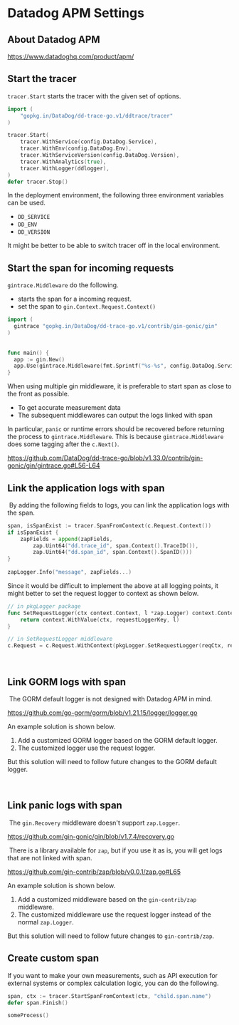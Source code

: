 # Datadog APM Settings

## About Datadog APM​

https://www.datadoghq.com/product/apm/



## Start the tracer

`tracer.Start` starts the tracer with the given set of options.

```go
import (
	"gopkg.in/DataDog/dd-trace-go.v1/ddtrace/tracer"
)

tracer.Start(
	tracer.WithService(config.DataDog.Service),
	tracer.WithEnv(config.DataDog.Env),
	tracer.WithServiceVersion(config.DataDog.Version),
	tracer.WithAnalytics(true),
	tracer.WithLogger(ddlogger),
)
defer tracer.Stop()
```

In the deployment environment, the following three environment variables can be used.
- `DD_SERVICE`
- `DD_ENV`
- `DD_VERSION`

It might be better to be able to switch tracer off in the local environment.



## Start the span for incoming requests

`gintrace.Middleware` do the following.
​
- starts the span for a incoming request.
- set the span to `gin.Context.Request.Context()`
​
```go
import (
  gintrace "gopkg.in/DataDog/dd-trace-go.v1/contrib/gin-gonic/gin"
)
​
​
func main() {
  app := gin.New()
  app.Use(gintrace.Middleware(fmt.Sprintf("%s-%s", config.DataDog.Service, config.DataDog.Env)))
}
```

When using multiple gin middleware, it is preferable to start span as close
to the front as possible.
- To get accurate measurement data
- The subsequent middlewares can output the logs linked with span
​

In particular, `panic` or runtime errors should be recovered
before returning the process to `gintrace.Middleware`.
This is because `gintrace.Middleware` does some tagging after the `c.Next()`.

​https://github.com/DataDog/dd-trace-go/blob/v1.33.0/contrib/gin-gonic/gin/gintrace.go#L56-L64
​
​
​
## Link the application logs with span
​
By adding the following fields to logs, you can link the application logs with
the span.
​
```go
span, isSpanExist := tracer.SpanFromContext(c.Request.Context())
if isSpanExist {
	zapFields = append(zapFields,
		zap.Uint64("dd.trace_id", span.Context().TraceID()),
		zap.Uint64("dd.span_id", span.Context().SpanID()))
}
​
zapLogger.Info("message", zapFields...)
```

Since it would be difficult to implement the above at all logging points, it might better to set the request logger to context as shown below.

```go
// in pkgLogger package
func SetRequestLogger(ctx context.Context, l *zap.Logger) context.Context {
	return context.WithValue(ctx, requestLoggerKey, l)
}

// in SetRequestLogger middleware
c.Request = c.Request.WithContext(pkgLogger.SetRequestLogger(reqCtx, reqLogger))
```
​
​

## Link GORM logs with span
​
The GORM default logger is not designed with Datadog APM in mind.

https://github.com/go-gorm/gorm/blob/v1.21.15/logger/logger.go
​​

An example solution is shown below.
1. Add a customized GORM logger based on the GORM default logger.
2. The customized logger use the request logger.

But this solution will need to follow future changes to the GORM default logger.

​

## Link panic logs with span
​
The `gin.Recovery` middleware doesn't support `zap.Logger`.

https://github.com/gin-gonic/gin/blob/v1.7.4/recovery.go

​
​There is a library available for `zap`, but if you use it as is, you will get
logs that are not linked with span.

https://github.com/gin-contrib/zap/blob/v0.0.1/zap.go#L65
​

An example solution is shown below.
1. Add a customized middleware based on the `gin-contrib/zap` middleware.
2. The customized middleware use the request logger instead of the normal
`zap.Logger`.

But this solution will need to follow future changes to `gin-contrib/zap`.
​


## Create custom span

If you want to make your own measurements, such as API execution for external
systems or complex calculation logic, you can do the following.
​
```go
span, ctx := tracer.StartSpanFromContext(ctx, "child.span.name")
defer span.Finish()

someProcess()
```
